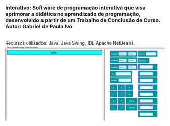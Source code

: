 ### **InteratIvo**: Software de programação interativa que visa aprimorar a didática no aprendizado de programação, desenvolvido a partir de um Trabalho de Conclusão de Curso. Autor: **Gabriel de Paula Ivo**.
<br/>
Recursos utilizados: Java, Java Swing, IDE Apache NetBeans.
<br/>
<img src="/img/TelaPrincipalFinal.png">
